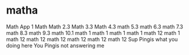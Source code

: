 # matha
Math App 1
Math
Math 2.3
Math 3.3
Math 4.3
math 5.3
math 6.3
math 7.3
math 8.3
math 9.3
math 10.1
math 1
math 1
math 1
math 1
math 12
math 1
math 12
math 12
math 12
math 12
math 12
math 12
Sup Pingis what you doing here
You Pingis not answering me 
